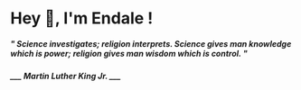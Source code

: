 <h1 title="head"> Hey 👋, I'm Endale !</h1>

**<h5><i>" Science investigates; religion interprets. Science gives man knowledge which is power; religion gives man wisdom which is control. "</i></h5>**

*<b>___ Martin Luther King Jr. ___</b>*
